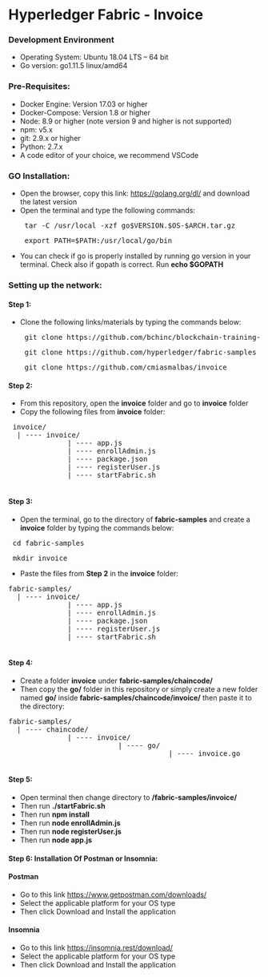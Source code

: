 # Hyperledger Fabric -  Invoice

### Development Environment
  + Operating System: Ubuntu 18.04 LTS – 64 bit
  + Go version: go1.11.5 linux/amd64
  
### Pre-Requisites:
  + Docker Engine: Version 17.03 or higher
  + Docker-Compose: Version 1.8 or higher
  + Node: 8.9 or higher (note version 9 and higher is not supported)
  + npm: v5.x
  + git: 2.9.x or higher
  + Python: 2.7.x
  + A code editor of your choice, we recommend VSCode
  
### GO Installation:
  + Open the browser, copy this link: https://golang.org/dl/ and download the latest version
  + Open the terminal and type the following commands:
    <pre> tar -C /usr/local -xzf go$VERSION.$OS-$ARCH.tar.gz </pre>
    <pre> export PATH=$PATH:/usr/local/go/bin </pre>
  + You can check if go is properly installed by running go version in your terminal.
    Check also if gopath is correct. 
    Run **echo $GOPATH**
    
### Setting up the network:
   
  #### Step 1:
  + Clone the following links/materials by typing the commands below:
    <pre> git clone https://github.com/bchinc/blockchain-training-labs </pre>
    <pre> git clone https://github.com/hyperledger/fabric-samples </pre>
    <pre> git clone https://github.com/cmiasmalbas/invoice </pre>
    
  #### Step 2:
  + From this repository, open the **invoice** folder and go to **invoice** folder 
  + Copy the following files from **invoice** folder:
  <pre> invoice/
  | ---- invoice/
              | ---- app.js
              | ---- enrollAdmin.js
              | ---- package.json
              | ---- registerUser.js
              | ---- startFabric.sh
  </pre>
   
  
  #### Step 3:
  + Open the terminal, go to the directory of **fabric-samples** and create a **invoice** folder by typing the commands below:
  <pre> cd fabric-samples </pre>
  <pre> mkdir invoice </pre>
  
  + Paste the files from **Step 2** in the **invoice** folder:
  <pre>fabric-samples/
  | ---- invoice/
              | ---- app.js
              | ---- enrollAdmin.js
              | ---- package.json
              | ---- registerUser.js
              | ---- startFabric.sh
  </pre>
  
  #### Step 4:
   + Create a folder **invoice** under **fabric-samples/chaincode/**
   + Then copy the **go/** folder in this repository or simply create a new folder named **go/** inside **fabric-samples/chaincode/invoice/** then paste it to the directory:
   <pre>fabric-samples/
  | ---- chaincode/
              | ---- invoice/
                          | ---- go/
                                      | ---- invoice.go
  </pre>
  
  #### Step 5:
   + Open terminal then change directory to **/fabric-samples/invoice/**
   + Then run **./startFabric.sh** 
   + Then run **npm install**
   + Then run **node enrollAdmin.js**
   + Then run **node registerUser.js**
   + Then run **node app.js**
   
  #### Step 6: Installation Of Postman or Insomnia:
  #### Postman
  + Go to this link https://www.getpostman.com/downloads/ 
  + Select the applicable platform for your OS type
  + Then click Download and Install the application
  #### Insomnia
  + Go to this link https://insomnia.rest/download/
  + Select the applicable platform for your OS type
  + Then click Download and Install the application
    
    
    

